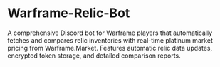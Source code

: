 # Warframe-Relic-Bot
A comprehensive Discord bot for Warframe players that automatically fetches and compares relic inventories with real-time platinum market pricing from Warframe.Market. Features automatic relic data updates, encrypted token storage, and detailed comparison reports.
